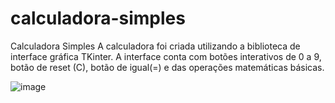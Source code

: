 # calculadora-simples
Calculadora Simples
A calculadora foi criada utilizando a biblioteca de interface gráfica TKinter. A interface conta com botões interativos de 0 a 9, botão de reset (C), botão de igual(=) e das operações matemáticas básicas.


  ![image](https://github.com/fredac86/calculadora-simples/assets/70711128/3a8d3ac3-49ae-42d6-87aa-5761463206c9)
